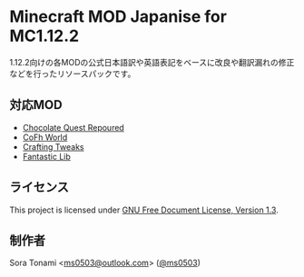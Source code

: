 # Minecraft MOD Japanise for MC1.12.2
1.12.2向けの各MODの公式日本語訳や英語表記をベースに改良や翻訳漏れの修正などを行ったリソースパックです。
## 対応MOD
- [Chocolate Quest Repoured](https://www.curseforge.com/minecraft/mc-mods/cqrepoured/)
- [CoFh World](https://www.curseforge.com/minecraft/mc-mods/cofh-world/)
- [Crafting Tweaks](https://www.curseforge.com/minecraft/mc-mods/crafting-tweaks/)
- [Fantastic Lib](https://www.curseforge.com/minecraft/mc-mods/fantastic-lib/)
## ライセンス
This project is licensed under [GNU Free Document License, Version 1.3](https://www.gnu.org/licenses/fdl-1.3.html).
## 制作者
Sora Tonami &lt;[ms0503@outlook.com](mailto:ms0503@outlook.com)&gt; ([@ms0503](https://github.com/ms0503/))

